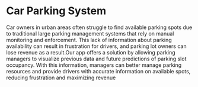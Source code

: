 # Car Parking System

Car owners in urban areas often struggle to find available parking spots due to traditional large parking management systems that rely on manual monitoring and enforcement. This lack of information about parking availability can result in frustration for drivers, and parking lot owners can lose revenue as a result.Our app offers a solution by allowing parking managers to visualize previous data and future predictions of parking slot occupancy. With this information, managers can better manage parking resources and provide drivers with accurate information on available spots, reducing frustration and maximizing revenue
